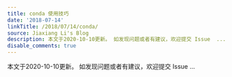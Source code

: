 ```yaml
---
title: conda 使用技巧
date: '2018-07-14'
linkTitle: /2018/07/14/conda/
source: Jiaxiang Li's Blog
description: 本文于2020-10-10更新。 如发现问题或者有建议，欢迎提交 Issue  ...
disable_comments: true
---
```

本文于2020-10-10更新。 如发现问题或者有建议，欢迎提交 Issue  ...